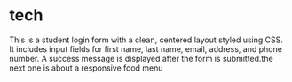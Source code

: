 # tech
This is a student login form with a clean, centered layout styled using CSS. It includes input fields for first name, last name, email, address,  and phone number. A success message is displayed after the form is submitted.the next one is about a responsive food menu
